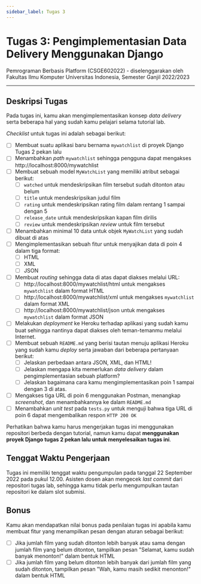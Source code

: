 ```yaml
---
sidebar_label: Tugas 3
---
```


# Tugas 3: Pengimplementasian Data Delivery Menggunakan Django

Pemrograman Berbasis Platform (CSGE602022) - diselenggarakan oleh Fakultas Ilmu Komputer Universitas Indonesia, Semester Ganjil 2022/2023

---

## Deskripsi Tugas

Pada tugas ini, kamu akan mengimplementasikan konsep _data delivery_ serta beberapa hal yang sudah kamu pelajari selama tutorial lab.

_Checklist_ untuk tugas ini adalah sebagai berikut:

- [ ] Membuat suatu aplikasi baru bernama `mywatchlist` di proyek Django Tugas 2 pekan lalu
- [ ] Menambahkan _path_ `mywatchlist` sehingga pengguna dapat mengakses http://localhost:8000/mywatchlist
- [ ] Membuat sebuah model `MyWatchList` yang memiliki atribut sebagai berikut:
    - [ ] `watched` untuk mendeskripsikan film tersebut sudah ditonton atau belum
    - [ ] `title` untuk mendeskripsikan judul film
    - [ ] `rating` untuk mendeskripsikan rating film dalam rentang 1 sampai dengan 5
    - [ ] `release_date` untuk mendeskripsikan kapan film dirilis
    - [ ] `review` untuk mendeskripsikan _review_ untuk film tersebut
- [ ] Menambahkan minimal 10 data untuk objek `MyWatchList` yang sudah dibuat di atas
- [ ] Mengimplementasikan sebuah fitur untuk menyajikan data di poin 4 dalam tiga format:
    - [ ] HTML
    - [ ] XML
    - [ ] JSON 
- [ ] Membuat _routing_ sehingga data di atas dapat diakses melalui URL:
    - [ ] http://localhost:8000/mywatchlist/html untuk mengakses `mywatchlist` dalam format HTML
    - [ ] http://localhost:8000/mywatchlist/xml untuk mengakses `mywatchlist` dalam format XML
    - [ ] http://localhost:8000/mywatchlist/json untuk mengakses `mywatchlist` dalam format JSON
- [ ] Melakukan _deployment_ ke Heroku terhadap aplikasi yang sudah kamu buat sehingga nantinya dapat diakses oleh teman-temanmu melalui Internet.
- [ ] Membuat sebuah `README.md` yang berisi tautan menuju aplikasi Heroku yang sudah kamu _deploy_ serta jawaban dari beberapa pertanyaan berikut:
    - [ ] Jelaskan perbedaan antara JSON, XML, dan HTML!
    - [ ] Jelaskan mengapa kita memerlukan _data delivery_ dalam pengimplementasian sebuah platform?
    - [ ] Jelaskan bagaimana cara kamu mengimplementasikan poin 1 sampai dengan 3 di atas.
- [ ] Mengakses tiga URL di poin 6 menggunakan Postman, menangkap _screenshot_, dan menambahkannya ke dalam `README.md`
- [ ] Menambahkan _unit test_ pada `tests.py` untuk menguji bahwa tiga URL di poin 6 dapat mengembalikan respon `HTTP 200 OK`

Perhatikan bahwa kamu harus mengerjakan tugas ini menggunakan repositori berbeda dengan tutorial, namun kamu dapat **menggunakan proyek Django tugas 2 pekan lalu untuk menyelesaikan tugas ini**. 

## Tenggat Waktu Pengerjaan

Tugas ini memiliki tenggat waktu pengumpulan pada tanggal 22 September 2022 pada pukul 12.00. Asisten dosen akan mengecek _last commit_ dari repositori tugas lab, sehingga kamu tidak perlu mengumpulkan tautan repositori ke dalam slot submisi.

## Bonus

Kamu akan mendapatkan nilai bonus pada penilaian tugas ini apabila kamu membuat fitur yang menampilkan pesan dengan aturan sebagai berikut:

- [ ] Jika jumlah film yang sudah ditonton lebih banyak atau sama dengan jumlah film yang belum ditonton, tampilkan pesan "Selamat, kamu sudah banyak menonton!" dalam bentuk HTML
- [ ] Jika jumlah film yang belum ditonton lebih banyak dari jumlah film yang sudah ditonton, tampilkan pesan "Wah, kamu masih sedikit menonton!" dalam bentuk HTML
